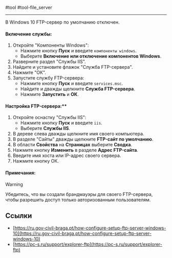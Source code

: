 #tool #tool-file_server

---
В Windows 10 FTP-сервер по умолчанию отключен.

#### Включение службы:
1. Откройте "Компоненты Windows":
    - Нажмите кнопку **Пуск** и введите `компоненты windows`.
    - Выберите **Включение или отключение компонентов Windows**.
2. Разверните раздел "Службы IIS".
3. Найдите и установите флажок "Служба FTP-сервера".
4. Нажмите "ОК".
5. Запустите службу FTP-сервера:
    - Нажмите кнопку **Пуск** и введите `services.msc`.
    - Найдите и дважды щелкните **Служба FTP-сервера**.
    - Нажмите **Запустить** и **ОК**.

#### Настройка FTP-сервера:**
1. Откройте оснастку "Службы IIS":
    - Нажмите кнопку **Пуск** и введите `iis`.
    - Выберите **Службы IIS**.
2. В дереве слева дважды щелкните имя своего компьютера.
3. В разделе "Сайты" дважды щелкните **FTP-сайт по умолчанию**.
4. В области **Свойства** на **Страницах** выберите **Сводка**.
5. Нажмите кнопку **Изменить** в разделе **Адрес FTP-сайта**.
6. Введите имя хоста или IP-адрес своего сервера.
7. Нажмите кнопку ОК.

#### Примечания:
>[!warning]
Убедитесь, что вы создали брандмауэры для своего FTP-сервера, чтобы разрешить доступ только авторизованным пользователям.

## Ссылки
- [https://ru.gov-civil-braga.pt/how-configure-setup-ftp-server-windows-10](https://ru.gov-civil-braga.pt/how-configure-setup-ftp-server-windows-10)
- [https://pc-s.ru/support/explorer-ftp](https://pc-s.ru/support/explorer-ftp)